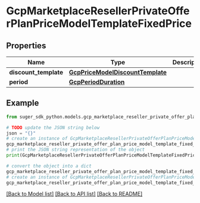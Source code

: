 # GcpMarketplaceResellerPrivateOfferPlanPriceModelTemplateFixedPrice


## Properties

Name | Type | Description | Notes
------------ | ------------- | ------------- | -------------
**discount_template** | [**GcpPriceModelDiscountTemplate**](GcpPriceModelDiscountTemplate.md) |  | [optional] 
**period** | [**GcpPeriodDuration**](GcpPeriodDuration.md) |  | [optional] 

## Example

```python
from suger_sdk_python.models.gcp_marketplace_reseller_private_offer_plan_price_model_template_fixed_price import GcpMarketplaceResellerPrivateOfferPlanPriceModelTemplateFixedPrice

# TODO update the JSON string below
json = "{}"
# create an instance of GcpMarketplaceResellerPrivateOfferPlanPriceModelTemplateFixedPrice from a JSON string
gcp_marketplace_reseller_private_offer_plan_price_model_template_fixed_price_instance = GcpMarketplaceResellerPrivateOfferPlanPriceModelTemplateFixedPrice.from_json(json)
# print the JSON string representation of the object
print(GcpMarketplaceResellerPrivateOfferPlanPriceModelTemplateFixedPrice.to_json())

# convert the object into a dict
gcp_marketplace_reseller_private_offer_plan_price_model_template_fixed_price_dict = gcp_marketplace_reseller_private_offer_plan_price_model_template_fixed_price_instance.to_dict()
# create an instance of GcpMarketplaceResellerPrivateOfferPlanPriceModelTemplateFixedPrice from a dict
gcp_marketplace_reseller_private_offer_plan_price_model_template_fixed_price_from_dict = GcpMarketplaceResellerPrivateOfferPlanPriceModelTemplateFixedPrice.from_dict(gcp_marketplace_reseller_private_offer_plan_price_model_template_fixed_price_dict)
```
[[Back to Model list]](../README.md#documentation-for-models) [[Back to API list]](../README.md#documentation-for-api-endpoints) [[Back to README]](../README.md)


